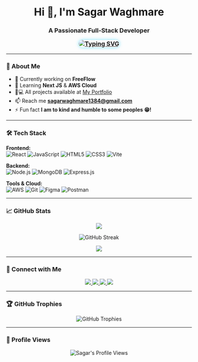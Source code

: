 <h1 align="center">Hi 👋, I'm Sagar Waghmare</h1>
<h3 align="center">A Passionate Full-Stack Developer 

<p align="center">
<a href="https://git.io/typing-svg" target="_blank">
  <img 
    src="https://readme-typing-svg.demolab.com?font=Fira+Code&size=22&duration=1500&pause=800&color=00CFFF&center=true&vCenter=true&width=500&height=60&lines=Just+pushing+Forward;MERN+Stack+Developer;UI%2FUX+Design+Enthusiast;AWS+Cloud+Learner" 
    alt="Typing SVG" 
    style="border-radius: 10px; box-shadow: 0 0 10px rgba(0,207,255,0.5);" 
  />
</a>




</p>

---

### 🚀 About Me

- 🔭 Currently working on **FreeFlow**
- 🌱 Learning **Next JS** & **AWS Cloud**
- 👨💻 All projects available at [My Portfolio](https://sagar-portfolio-dun.vercel.app/)
- 📫 Reach me **sagarwaghmare1384@gmail.com**
- ⚡ Fun fact **I am to kind and humble to some peoples 😁!**

---

### 🛠 Tech Stack

**Frontend:**  
![React](https://img.shields.io/badge/React-20232A?style=for-the-badge&logo=react&logoColor=61DAFB)
![JavaScript](https://img.shields.io/badge/JavaScript-F7DF1E?style=for-the-badge&logo=javascript&logoColor=black)
![HTML5](https://img.shields.io/badge/HTML5-E34F26?style=for-the-badge&logo=html5&logoColor=white)
![CSS3](https://img.shields.io/badge/CSS3-1572B6?style=for-the-badge&logo=css3&logoColor=white)
![Vite](https://img.shields.io/badge/Vite-B73BFE?style=for-the-badge&logo=vite&logoColor=FFD62E)

**Backend:**  
![Node.js](https://img.shields.io/badge/Node.js-339933?style=for-the-badge&logo=nodedotjs&logoColor=white)
![MongoDB](https://img.shields.io/badge/MongoDB-47A248?style=for-the-badge&logo=mongodb&logoColor=white)
![Express.js](https://img.shields.io/badge/Express.js-000000?style=for-the-badge&logo=express&logoColor=white)

**Tools & Cloud:**  
![AWS](https://img.shields.io/badge/AWS-FF9900?style=for-the-badge&logo=amazon-aws&logoColor=white)
![Git](https://img.shields.io/badge/Git-F05032?style=for-the-badge&logo=git&logoColor=white)
![Figma](https://img.shields.io/badge/Figma-F24E1E?style=for-the-badge&logo=figma&logoColor=white)
![Postman](https://img.shields.io/badge/Postman-FF6C37?style=for-the-badge&logo=postman&logoColor=white)

---

### 📈 GitHub Stats

<div align="center">
  <img  src="https://github-readme-stats.vercel.app/api?username=SagarSuryakantWaghmare&show_icons=true&theme=gruvbox" />
</div>
<p align="center">
  <img src="https://streak-stats.demolab.com/?user=SagarSuryakantWaghmare&theme=dark" alt="GitHub Streak" />
</p>


<div align="center">
  <img src="https://github-readme-stats.vercel.app/api/top-langs/?username=SagarSuryakantWaghmare&layout=compact&theme=gruvbox" />
</div>

---

### 🤝 Connect with Me

<p align="center">
  <a href="[https://www.linkedin.com/in/sagarwaghmare44/]">
    <img src="https://img.shields.io/badge/LinkedIn-0077B5?style=for-the-badge&logo=linkedin&logoColor=white" />
  </a>
  <a href="https://instagram.com/sagar_2004">
    <img src="https://img.shields.io/badge/Instagram-E4405F?style=for-the-badge&logo=instagram&logoColor=white" />
  </a>
  <a href="mailto:sagarwaghmare1384@gmail.com">
    <img src="https://img.shields.io/badge/Gmail-D14836?style=for-the-badge&logo=gmail&logoColor=white" />
  </a>
  <a href="https://behance.net/sagarwaghmare">
    <img src="https://img.shields.io/badge/Behance-1769ff?style=for-the-badge&logo=behance&logoColor=white" />
  </a>
</p>

---

### 🏆 GitHub Trophies

<p align="center">
  <img src="https://github-profile-trophy.vercel.app/?username=SagarSuryakantWaghmare&theme=gruvbox&no-frame=true&row=1&margin-w=15" alt="GitHub Trophies" />
</p>

---


### 👀 Profile Views

<p align="center"> 
  <img src="https://komarev.com/ghpvc/?username=SagarSuryakantWaghmare&label=Profile%20views&color=0e75b6&style=flat" alt="Sagar's Profile Views" /> 
</p>
